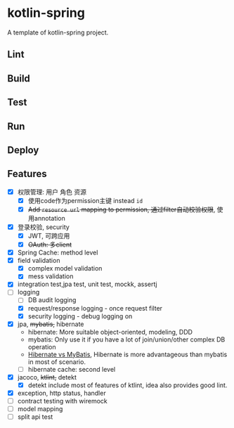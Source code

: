 # kotlin-spring

A template of kotlin-spring project.

## Lint

## Build

## Test

## Run

## Deploy

## Features
- [x] 权限管理: 用户 角色 资源
  - [x] 使用code作为permission主键 instead `id`
  - [x] ~~Add `resource url` mapping to permission, 通过filter自动校验权限~~, 使用annotation
-[x] 登录校验, security
  - [x] JWT, 可跨应用
  - [x] ~~OAuth: 多client~~
- [x] Spring Cache: method level
- [x] field validation
  - [x] complex model validation
  - [x] mess validation
- [x] integration test,jpa test, unit test, mockk, assertj
- [ ] logging
  - [ ] DB audit logging
  - [x] request/response logging - once request filter
  - [x] security logging - debug logging on
- [x] jpa, ~~mybatis,~~ hibernate
  - hibernate: More suitable object-oriented, modeling, DDD
  - mybatis: Only use it if you have a lot of join/union/other complex DB operation
  - [Hibernate vs MyBatis](https://www.zhihu.com/question/21104468),
  Hibernate is more advantageous than mybatis in most of scenario.
  - [ ] hibernate cache: second level 
- [x] jacoco, ~~ktlint,~~ detekt
  - [x] detekt include most of features of ktlint, idea also provides good lint.
- [x] exception, http status, handler
- [ ] contract testing with wiremock
- [ ] model mapping
- [ ] split api test
